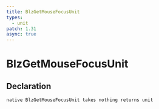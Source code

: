 ```yaml
---
title: BlzGetMouseFocusUnit
types:
  - unit
patch: 1.31
async: true
---
```


# BlzGetMouseFocusUnit

## Declaration

```jass
native BlzGetMouseFocusUnit takes nothing returns unit
```
